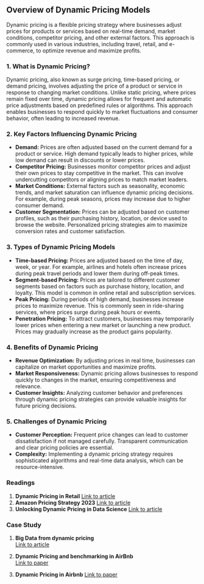 ## **Overview of Dynamic Pricing Models**

Dynamic pricing is a flexible pricing strategy where businesses adjust prices for products or services based on real-time demand, market conditions, competitor pricing, and other external factors. This approach is commonly used in various industries, including travel, retail, and e-commerce, to optimize revenue and maximize profits.

### **1. What is Dynamic Pricing?**
Dynamic pricing, also known as surge pricing, time-based pricing, or demand pricing, involves adjusting the price of a product or service in response to changing market conditions. Unlike static pricing, where prices remain fixed over time, dynamic pricing allows for frequent and automatic price adjustments based on predefined rules or algorithms. This approach enables businesses to respond quickly to market fluctuations and consumer behavior, often leading to increased revenue.

### **2. Key Factors Influencing Dynamic Pricing**
- **Demand:** Prices are often adjusted based on the current demand for a product or service. High demand typically leads to higher prices, while low demand can result in discounts or lower prices.
- **Competitor Pricing:** Businesses monitor competitor prices and adjust their own prices to stay competitive in the market. This can involve undercutting competitors or aligning prices to match market leaders.
- **Market Conditions:** External factors such as seasonality, economic trends, and market saturation can influence dynamic pricing decisions. For example, during peak seasons, prices may increase due to higher consumer demand.
- **Customer Segmentation:** Prices can be adjusted based on customer profiles, such as their purchasing history, location, or device used to browse the website. Personalized pricing strategies aim to maximize conversion rates and customer satisfaction.
  
### **3. Types of Dynamic Pricing Models**
- **Time-based Pricing:** Prices are adjusted based on the time of day, week, or year. For example, airlines and hotels often increase prices during peak travel periods and lower them during off-peak times.
- **Segment-based Pricing:** Prices are tailored to different customer segments based on factors such as purchase history, location, and loyalty. This model is common in online retail and subscription services.
- **Peak Pricing:** During periods of high demand, businesses increase prices to maximize revenue. This is commonly seen in ride-sharing services, where prices surge during peak hours or events.
- **Penetration Pricing:** To attract customers, businesses may temporarily lower prices when entering a new market or launching a new product. Prices may gradually increase as the product gains popularity.
  
### **4. Benefits of Dynamic Pricing**
- **Revenue Optimization:** By adjusting prices in real time, businesses can capitalize on market opportunities and maximize profits.
- **Market Responsiveness:** Dynamic pricing allows businesses to respond quickly to changes in the market, ensuring competitiveness and relevance.
- **Customer Insights:** Analyzing customer behavior and preferences through dynamic pricing strategies can provide valuable insights for future pricing decisions.

### **5. Challenges of Dynamic Pricing**
- **Customer Perception:** Frequent price changes can lead to customer dissatisfaction if not managed carefully. Transparent communication and clear pricing policies are essential.
- **Complexity:** Implementing a dynamic pricing strategy requires sophisticated algorithms and real-time data analysis, which can be resource-intensive.

### **Readings** ###
1. **Dynamic Pricing in Retail**
    [Link to article](https://www.mckinsey.com/capabilities/growth-marketing-and-sales/our-insights/the-dos-and-donts-of-dynamic-pricing-in-retail)
2. **Amazon Pricing Strategy 2023**
    [Link to article](https://www.symson.com/blog/amazon-pricing-strategy-2023-the-ultimate-pricing-guide-for-ecommerce-businesses-on-amazon)
3. **Unlocking Dynamic Pricing in Data Science**
    [Link to article](https://www.tredence.com/blog/unlocking-dynamic-pricing-a-comprehensive-guide-to-realtime-market-adjustments)


### **Case Study** ###

1. **Big Data from dynamic pricing**  
   [Link to article](https://www.sciencedirect.com/science/article/pii/S0169207020301825?casa_token=bW92H-wH16sAAAAA:88bqbCOAaIdHRZE9xCd1_EHSP1bci4QBiXPoJhVGoAzx9SaMka6zoSHpdSuai4pz5vba3UmQ)
   
2. **Dynamic Pricing and benchmarking in AirBnb**  
   [Link to paper](https://eprints.bbk.ac.uk/id/eprint/28066/1/paper_45.pdf)
   
3. **Dynamic Pricing in Airbnb**
    [Link to paper](https://www.sciencedirect.com/science/article/abs/pii/S0148296321009267?fr=RR-2&ref=pdf_download&rr=8b3f3a833871f9cc)